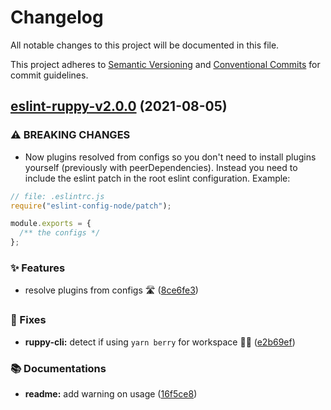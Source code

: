 # Changelog

All notable changes to this project will be documented in this file.

This project adheres to [Semantic Versioning](https://semver.org) and [Conventional Commits](https://www.conventionalcommits.org) for commit guidelines.

## [eslint-ruppy-v2.0.0](https://github.com/Ruppyio/eslint-configs/compare/eslint-ruppy@1.5.0...eslint-ruppy@2.0.0) (2021-08-05)

### ⚠ BREAKING CHANGES

- Now plugins resolved from configs so you don't need to
  install plugins yourself (previously with peerDependencies). Instead you need
  to include the eslint patch in the root eslint configuration. Example:

```js
// file: .eslintrc.js
require("eslint-config-node/patch");

module.exports = {
  /** the configs */
};
```

### ✨ Features

- resolve plugins from configs 🛣 ([8ce6fe3](https://github.com/Ruppyio/eslint-configs/commit/8ce6fe3d2b6ccf0136bc4b8a0cd6ffdbb42c5594))

### 🐛 Fixes

- **ruppy-cli:** detect if using `yarn berry` for workspace 🐱‍👤 ([e2b69ef](https://github.com/Ruppyio/eslint-configs/commit/e2b69efb7fa258c31f5c705cb2618b420e20ffb2))

### 📚 Documentations

- **readme:** add warning on usage ([16f5ce8](https://github.com/Ruppyio/eslint-configs/commit/16f5ce8a6ed8fdaf1200aafa2b4494ef7788e979))
